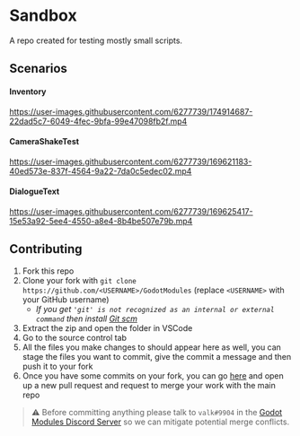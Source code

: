 # Sandbox
A repo created for testing mostly small scripts.

## Scenarios

#### Inventory
https://user-images.githubusercontent.com/6277739/174914687-22dad5c7-6049-4fec-9bfa-99e47098fb2f.mp4

#### CameraShakeTest
https://user-images.githubusercontent.com/6277739/169621183-40ed573e-837f-4564-9a22-7da0c5edec02.mp4

#### DialogueText
https://user-images.githubusercontent.com/6277739/169625417-15e53a92-5ee4-4550-a8e4-8b4be507e79b.mp4

## Contributing
1. Fork this repo
2. Clone your fork with `git clone https://github.com/<USERNAME>/GodotModules` (replace `<USERNAME>` with your GitHub username) 
    - *If you get `'git' is not recognized as an internal or external command` then install [Git scm](https://git-scm.com/downloads)*
3. Extract the zip and open the folder in VSCode
4. Go to the source control tab
5. All the files you make changes to should appear here as well, you can stage the files you want to commit, give the commit a message and then push it to your fork
6. Once you have some commits on your fork, you can go [here](https://github.com/GodotModules/Sandbox/pulls) and open up a new pull request and request to merge your work with the main repo

> ⚠️ Before committing anything please talk to `valk#9904` in the [Godot Modules Discord Server](https://discord.gg/866cg8yfxZ) so we can mitigate potential merge conflicts.
